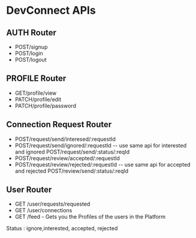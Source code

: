 # DevConnect APIs

## AUTH Router
- POST/signup
- POST/login
- POST/logout

## PROFILE Router
- GET/profile/view
- PATCH/profile/edit
- PATCH/profile/password


## Connection Request Router
- POST/request/send/interesed/:requestId
- POST/request/send/ignored/:requestId -- use same api for interested and ignored 
                                    POST/request/send/:status/:reqId
- POST/request/review/accepted/:requestId
- POST/request/review/rejected/:requestId -- use same api for accepted and rejected 
                                    POST/review/send/:status/:reqId
   

## User Router
- GET /user/requests/requested
- GET /user/connections
- GET /feed - Gets you the Profiles of the users in the Platform

Status : ignore,interested, accepted, rejected
 